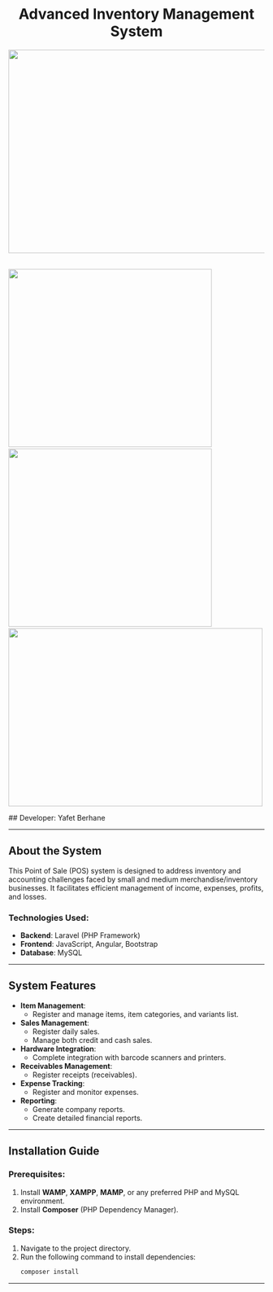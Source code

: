 <h1 align="center"> Advanced Inventory Management System</h1>
<p>
 <img src="https://user-images.githubusercontent.com/32343117/223017628-ef5d8844-51e5-4246-aca1-36d633138e6d.PNG" width=850 height=400 /> &nbsp; 
</p>

<p>
 <img src="https://user-images.githubusercontent.com/32343117/216509195-007b71c5-01f2-4305-a2d7-552133cb5a05.PNG" width=400 height=350 /> &nbsp; 
 <img src="https://user-images.githubusercontent.com/32343117/216508771-657000ef-25f5-4c1a-964f-fa2c0077e644.PNG" width=400 height=350 /> &nbsp; 
 <img src="https://user-images.githubusercontent.com/32343117/216509670-e855b0ae-3c6a-44d5-b104-da937b77a7e8.PNG" width=500 height=350 />   
   
</p>
## Developer: Yafet Berhane

---

## About the System
This Point of Sale (POS) system is designed to address inventory and accounting challenges faced by small and medium merchandise/inventory businesses. It facilitates efficient management of income, expenses, profits, and losses.

### Technologies Used:
- **Backend**: Laravel (PHP Framework)
- **Frontend**: JavaScript, Angular, Bootstrap
- **Database**: MySQL

---

## System Features
- **Item Management**:
  - Register and manage items, item categories, and variants list.
- **Sales Management**:
  - Register daily sales.
  - Manage both credit and cash sales.
- **Hardware Integration**:
  - Complete integration with barcode scanners and printers.
- **Receivables Management**:
  - Register receipts (receivables).
- **Expense Tracking**:
  - Register and monitor expenses.
- **Reporting**:
  - Generate company reports.
  - Create detailed financial reports.

---

## Installation Guide

### Prerequisites:
1. Install **WAMP**, **XAMPP**, **MAMP**, or any preferred PHP and MySQL environment.
2. Install **Composer** (PHP Dependency Manager).

### Steps:
1. Navigate to the project directory.
2. Run the following command to install dependencies:
   ```bash
   composer install
   ```

---
